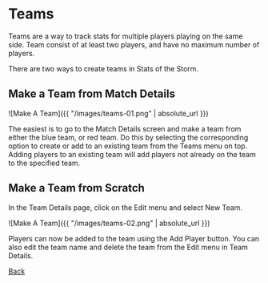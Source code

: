 # Teams

Teams are a way to track stats for multiple players playing on the same side. Team consist
of at least two players, and have no maximum number of players.

There are two ways to create teams in Stats of the Storm.

## Make a Team from Match Details
![Make A Team]({{ "/images/teams-01.png" | absolute_url }})

The easiest is to go to the Match
Details screen and make a team from either the blue team, or red team. Do this by selecting
the corresponding option to create or add to an existing team from the Teams menu on top.
Adding players to an existing team will add players not already on the team to the specified team.

## Make a Team from Scratch
In the Team Details page, click on the Edit menu and select New Team. 

![Make A Team]({{ "/images/teams-02.png" | absolute_url }})

Players can now be added to the team using the Add Player button. You can also edit the team name
and delete the team from the Edit menu in Team Details.

[Back](https://ebshimizu.github.io/stats-of-the-storm/)